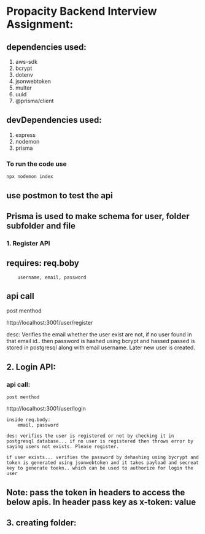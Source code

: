 # Propacity Backend Interview Assignment:

## dependencies used:
1. aws-sdk
2. bcrypt
3. dotenv
4. jsonwebtoken
5. multer
6. uuid
7. @prisma/client

## devDependencies used:
1. express
2. nodemon
3. prisma

### To run the code use
    npx nodemon index

## use postmon to test the api

## Prisma is used to make schema for user, folder subfolder and file


### 1. Register API

## requires:  req.boby
        username, email, password

## api call 

post menthod

http://localhost:3001/user/register

desc: Verifies the email whether the user exist are not, if no user found in that email id.. then password is hashed using bcrypt and hassed passed is stored in postgresql along with email username. Later new user is created.

## 2. Login API:

### api call:
    post menthod
http://localhost:3001/user/login

    inside req.body:
        email, password
    
    des: verifies the user is registered or not by checking it in postgresql database... if no user is registered then throws error by saying users not exists. Please register.

    if user exists... verifies the password by dehashing using bycrypt and token is generated using jsonwebtoken and it takes payload and secreat key to generate toekn.. which can be used to authorize for login the user

## Note: pass the token in headers to access the below apis. In header pass key as x-token: value


## 3. creating folder:


